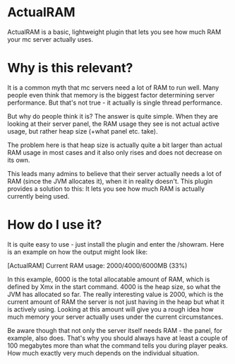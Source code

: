 # ActualRAM

ActualRAM is a basic, lightweight plugin that lets you see how much RAM your mc server actually uses.


# Why is this relevant?

It is a common myth that mc servers need a lot of RAM to run well. Many people even think that memory is the biggest factor determining server performance. But that's not true - it actually is single thread performance.

But why do people think it is? The answer is quite simple. When they are looking at their server panel, the RAM usage they see is not actual active usage, but rather heap size (+what panel etc. take).

The problem here is that heap size is actually quite a bit larger than actual RAM usage in most cases and it also only rises and does not decrease on its own.

This leads many admins to believe that their server actually needs a lot of RAM (since the JVM allocates it), when it in reality doesn't.
This plugin provides a solution to this: It lets you see how much RAM is actually currently being used.

# How do I use it?

It is quite easy to use - just install the plugin and enter the /showram. Here is an example on how the output might look like:

[ActualRAM] Current RAM usage: 2000/4000/6000MB (33%)

In this example, 6000 is the total allocatable amount of RAM, which is defined by Xmx in the start command.
4000 is the heap size, so what the JVM has allocated so far.
The really interesting value is 2000, which is the current amount of RAM the server is not just having in the heap but what it is actively using.
Looking at this amount will give you a rough idea how much memory your server actually uses under the current circumstances.

Be aware though that not only the server itself needs RAM - the panel, for example, also does. That's why you should always have at least a couple of 100 megabytes more than what the command tells you during player peaks. How much exactly very much depends on the individual situation.

